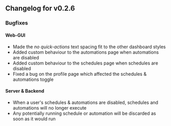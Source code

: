 ## Changelog for v0.2.6

### Bugfixes
#### Web-GUI
- Made the *no quick-actions* text spacing fit to the other dashboard styles
- Added custom behaviour to the automations page when automations are disabled
- Added custom behaviour to the schedules page when schedules are disabled
- Fixed a bug on the profile page which affected the schedules & automations toggle

#### Server & Backend
- When a user's schedules & automations are disabled, schedules and automations will no longer execute
- Any potentially running schedule or automation will be discarded as soon as it would run
